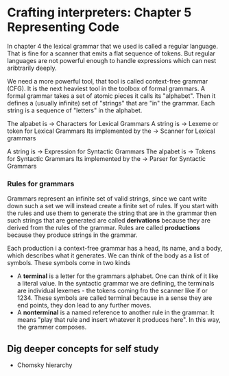 # Crafting interpreters: Chapter 5 Representing Code
In chapter 4 the lexical grammar that we used is called a regular language. That
is fine for a scanner that emits a flat sequence of tokens. But regular
languages are not powerful enough to handle expressions which can nest
aribtrarily deeply.

We need a more powerful tool, that tool is called context-free grammar (CFG). It
is the next heaviest tool in the toolbox of formal grammars. A formal grammar
takes a set of atomic pieces it calls its "alphabet". Then it defines a (usually
infinite) set of "strings" that are "in" the grammar. Each string is a sequence
of "letters" in the alphabet.

The alpabet is -> Characters for Lexical Grammars
A string is -> Lexeme or token for Lexical Grammars
Its implemented by the -> Scanner for Lexical grammars

A string is -> Expression for Syntactic Grammars
The alpabet is -> Tokens for Syntactic Grammars
Its implemented by the -> Parser for Syntactic Grammars


### Rules for grammars
Grammars represent an infinite set of valid strings, since we cant write down
such a set we will instead create a finite set of rules. If you start with the
rules and use them to generate the string that are in the grammar then such
strings that are generated are called **derivations** because they are derived
from the rules of the grammar. Rules are called **productions** because they
produce strings in the grammar.

Each production i a context-free grammar has a head, its name, and a body, which
describes what it generates. We can think of the body as a list of symbols.
These symbols come in two kinds
- A **terminal** is a letter for the grammars alphabet. One can think of it like
  a literal value. In the syntactic grammar we are defining, the terminals are
  individual lexemes - the tokens coming fro the scanner like if or 1234. These
  symbols are called terminal because in a sense they are end points, they don
  lead to any further moves.
- A **nonterminal** is a named reference to another rule in the grammar. It
  means "play that rule and insert whatever it produces here". In this way, the
  grammer composes.

## Dig deeper concepts for self study
- Chomsky hierarchy

